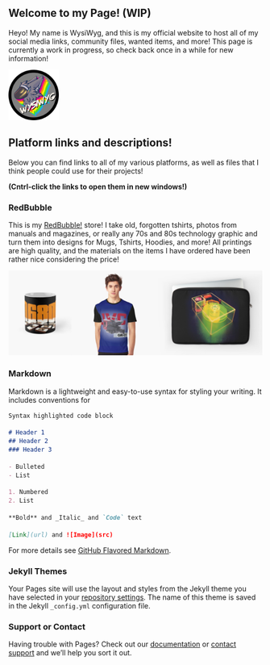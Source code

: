 ## Welcome to my Page! (WIP)

Heyo! My name is WysiWyg, and this is my official website to host all of my social media links, community files, wanted items, and more!
This page is currently a work in progress, so check back once in a while for new information!

<img src="images/WizSticker.png" width="100"> 




## Platform links and descriptions! 
Below you can find links to all of my various platforms, as well as files that I think people could use for their projects!

**(Cntrl-click the links to open them in new windows!)**

### RedBubble
This is my <a href="https://www.redbubble.com/people/wysiwygprotogen/shop?artistUserName=wysiwygprotogen&asc=u&iaCode=all-departments&sortOrder=top%20selling" target="_blank">RedBubble!</a>
store! I take old, forgotten tshirts, photos from manuals and magazines, or really any 70s and 80s technology graphic and turn them into designs for Mugs, Tshirts, Hoodies, and more! All printings are high quality, and the materials on the items I have ordered have been rather nice considering the price!

<img src="images/Redbubble.png" width="1000">

### Markdown

Markdown is a lightweight and easy-to-use syntax for styling your writing. It includes conventions for

```markdown
Syntax highlighted code block

# Header 1
## Header 2
### Header 3

- Bulleted
- List

1. Numbered
2. List

**Bold** and _Italic_ and `Code` text

[Link](url) and ![Image](src)
```

For more details see [GitHub Flavored Markdown](https://guides.github.com/features/mastering-markdown/).

### Jekyll Themes

Your Pages site will use the layout and styles from the Jekyll theme you have selected in your [repository settings](https://github.com/WysiWyg-Protogen/Computer-Repository/settings). The name of this theme is saved in the Jekyll `_config.yml` configuration file.

### Support or Contact

Having trouble with Pages? Check out our [documentation](https://help.github.com/categories/github-pages-basics/) or [contact support](https://github.com/contact) and we’ll help you sort it out.
